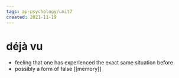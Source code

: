 ```yaml
---
tags: ap-psychology/unit7 
created: 2021-11-19
---
```


# déjà vu

- feeling that one has experienced the exact same situation before
- possibly a form of false [[memory]]

<!---->